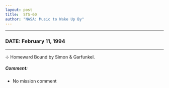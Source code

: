 ```yaml
---
layout: post
title:  STS-60
author: "NASA: Music to Wake Up By"
---
```


----
### DATE: February 11, 1994
----
⊹ Homeward Bound by Simon & Garfunkel.

##### Comment:
* No mission comment
